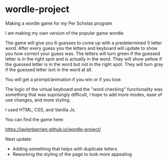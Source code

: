 # wordle-project
Making a wordle game for my Per Scholas program

I am making my own version of the popular game wordle.

The game will give you 6 guesses to come up with a predetermined 5 letter word. After every guess you the letters and keyboard will update to show you how correct your guess was. The letters will turn green if the guessed letter is in the right spot and is actually in the word. They will show yellow if the guessed letter is in the word but not in the right spot. They will turn gray if the guessed letter isnt in the word at all.

You will get a prompt/animation if you win or if you lose.

The logic of the virtual keyboard and the "word checking" functionality was something that was suprisingly difficult, I hope to add more modes, ease of use changes, and more styling.

I used HTML, CSS, and Vanilla Js.

You can find the game here:

https://jaylenberrien.github.io/wordle-project/

Next update: 

- Adding something that helps with duplicate letters
- Reworking the styling of the page to look more appealing

